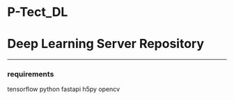 # P-Tect_DL
# Deep Learning Server Repository
-----------------------

### requirements
tensorflow
python
fastapi
h5py
opencv

